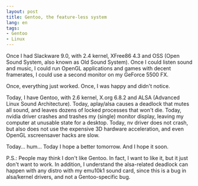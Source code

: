 ```yaml
---
layout: post
title: Gentoo, the feature-less system
lang: en
tags:
- Gentoo
- Linux
---
```


Once I had Slackware 9.0, with 2.4 kernel, XFree86 4.3 and OSS (Open Sound System, also known as Old Sound System). Once I could listen sound and music, I could run OpenGL applications and games with decent framerates, I could use a second monitor on my GeForce 5500 FX.


Once, everything just worked. Once, I was happy and didn't notice.

Today, I have Gentoo, with 2.6 kernel, X.org 6.8.2 and ALSA (Advanced Linux Sound Architecture). Today, aplay/alsa causes a deadlock that mutes all sound, and leaves dozens of locked processes that won't die. Today, nvidia driver crashes and trashes my (single) monitor display, leaving my computer at unusable state for a desktop. Today, nv driver does not crash, but also does not use the expensive 3D hardware acceleration, and even OpenGL xscreensaver hacks are slow.

Today… hum… Today I hope a better tomorrow. And I hope it soon.

P.S.: People may think I don't like Gentoo. In fact, I want to like it, but it just don't want to work. In addition, I understand the alsa-related deadlock can happen with any distro with my emu10k1 sound card, since this is a bug in alsa/kernel drivers, and not a Gentoo-specific bug.

